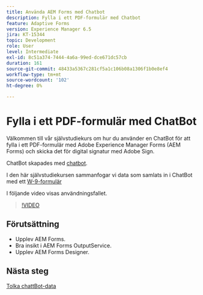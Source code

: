 ```yaml
---
title: Använda AEM Forms med Chatbot
description: Fylla i ett PDF-formulär med Chatbot
feature: Adaptive Forms
version: Experience Manager 6.5
jira: KT-15344
topic: Development
role: User
level: Intermediate
exl-id: 8c51a374-7444-4a6a-99ed-dce671dc57cb
duration: 161
source-git-commit: 48433a5367c281cf5a1c106b08a1306f1b0e8ef4
workflow-type: tm+mt
source-wordcount: '102'
ht-degree: 0%

---
```


# Fylla i ett PDF-formulär med ChatBot

Välkommen till vår självstudiekurs om hur du använder en ChatBot för att fylla i ett PDF-formulär med Adobe Experience Manager Forms (AEM Forms) och skicka det för digital signatur med Adobe Sign.

ChatBot skapades med [chatbot](https://www.chatbot.com/).

I den här självstudiekursen sammanfogar vi data som samlats in i ChatBot med ett [W-9-formulär](assets/fw9.xdp)

I följande video visas användningsfallet.

>[!VIDEO](https://video.tv.adobe.com/v/3428432?learn=on)

## Förutsättning

* Upplev AEM Forms.
* Bra insikt i AEM Forms OutputService.
* Upplev AEM Forms Designer.

## Nästa steg

[Tolka chattBot-data](parse-chat-bot-data.md)
